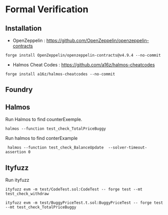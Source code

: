 # Formal Verification

## Installation
 - OpenZeppelin : https://github.com/OpenZeppelin/openzeppelin-contracts
 ```shell
 forge install OpenZeppelin/openzeppelin-contracts@v4.9.4 --no-commit
 ```
 - Halmos Cheat Codes : https://github.com/a16z/halmos-cheatcodes

 ```shell
 forge install a16z/halmos-cheatcodes --no-commit
 ```

## Foundry

## Halmos
Run Halmos to find counterExemple.

```shell
halmos --function test_check_TotalPriceBuggy 
```

Run halmos to find conterExample
```shell
 halmos --function test_check_BalanceUpdate  --solver-timeout-assertion 0
 ```

## Ityfuzz

Run ityfuzz

```shell
ityfuzz evm -m test/CodeTest.sol:CodeTest -- forge test --mt test_check_withdraw

ityfuzz evm -m test/BuggyPriceTest.t.sol:BuggyPriceTest -- forge test --mt test_check_TotalPriceBuggy
````


